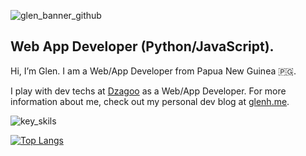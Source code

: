 ![glen_banner_github](https://user-images.githubusercontent.com/10877530/88536103-88d66580-d04e-11ea-9af0-24aff7e2467e.jpg)
##  Web App Developer (Python/JavaScript).
Hi, I’m Glen. I am a Web/App Developer from Papua New Guinea 🇵🇬.

I play with dev techs at <a href="http://dzagoo.com">Dzagoo</a> as a Web/App Developer. For more information about me, check out my personal dev blog at <a href="https://glenh.me">glenh.me</a>.

![key_skils](https://user-images.githubusercontent.com/10877530/88534534-a1914c00-d04b-11ea-973d-8de478e79189.jpg)

[![Top Langs](https://github-readme-stats.vercel.app/api/top-langs/?username=glenhayoge&layout=compact)](https://github.com/anuraghazra/github-readme-stats)




<!--
**glenhayoge/glenhayoge** is a ✨ _special_ ✨ repository because its `README.md` (this file) appears on your GitHub profile.

Here are some ideas to get you started:

- 🔭 I’m currently working on ...
- 🌱 I’m currently learning ...
- 👯 I’m looking to collaborate on ...
- 🤔 I’m looking for help with ...
- 💬 Ask me about ...
- 📫 How to reach me: ...
- 😄 Pronouns: ...
- ⚡ Fun fact: ...
-->
